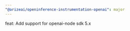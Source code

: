 ```yaml
---
"@arizeai/openinference-instrumentation-openai": major
---
```


feat: Add support for openai-node sdk 5.x
